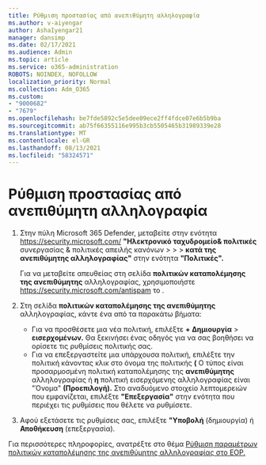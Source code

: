 ```yaml
---
title: Ρύθμιση προστασίας από ανεπιθύμητη αλληλογραφία
ms.author: v-aiyengar
author: AshaIyengar21
manager: dansimp
ms.date: 02/17/2021
ms.audience: Admin
ms.topic: article
ms.service: o365-administration
ROBOTS: NOINDEX, NOFOLLOW
localization_priority: Normal
ms.collection: Adm_O365
ms.custom:
- "9000682"
- "7679"
ms.openlocfilehash: be7fde5892c5e5dee09ece2ff4fdce07e6b5b9ba
ms.sourcegitcommit: ab75f66355116e995b3cb5505465b31989339e28
ms.translationtype: MT
ms.contentlocale: el-GR
ms.lasthandoff: 08/13/2021
ms.locfileid: "58324571"
---
```

# <a name="set-up-an-anti-spam-protection"></a>Ρύθμιση προστασίας από ανεπιθύμητη αλληλογραφία

1. Στην πύλη Microsoft 365 Defender, μεταβείτε στην ενότητα <https://security.microsoft.com/> **"Ηλεκτρονικό ταχυδρομείο& πολιτικές** συνεργασίας & πολιτικές απειλής κανόνων \>  \>  \> **κατά της ανεπιθύμητης αλληλογραφίας"** στην ενότητα **"Πολιτικές".**

   Για να μεταβείτε απευθείας στη σελίδα **πολιτικών καταπολέμησης της ανεπιθύμητης** αλληλογραφίας, χρησιμοποιήστε <https://security.microsoft.com/antispam> το .

2. Στη σελίδα **πολιτικών καταπολέμησης της ανεπιθύμητης** αλληλογραφίας, κάντε ένα από τα παρακάτω βήματα:
   - Για να προσθέσετε μια νέα πολιτική, επιλέξτε **+ Δημιουργία** \> **εισερχομένων.** Θα ξεκινήσει ένας οδηγός για να σας βοηθήσει να ορίσετε τις ρυθμίσεις πολιτικής σας.
   - Για να επεξεργαστείτε μια υπάρχουσα πολιτική, επιλέξτε την πολιτική κάνοντας κλικ στο όνομα της πολιτικής **(** Ο τύπος είναι προσαρμοσμένη πολιτική καταπολέμησης της **ανεπιθύμητης** αλληλογραφίας ή **η** πολιτική εισερχόμενης αλληλογραφίας είναι "Όνομα" **(Προεπιλογή).** Στο αναδυόμενο στοιχείο λεπτομερειών που εμφανίζεται, επιλέξτε **"Επεξεργασία"** στην ενότητα που περιέχει τις ρυθμίσεις που θέλετε να ρυθμίσετε.

3. Αφού εξετάσετε τις ρυθμίσεις σας, επιλέξτε **"Υποβολή** (δημιουργία) ή **Αποθήκευση** (επεξεργασία).

Για περισσότερες πληροφορίες, ανατρέξτε στο θέμα [Ρύθμιση παραμέτρων πολιτικών καταπολέμησης της ανεπιθύμητης αλληλογραφίας στο EOP.](https://docs.microsoft.com/microsoft-365/security/office-365-security/configure-your-spam-filter-policies)
